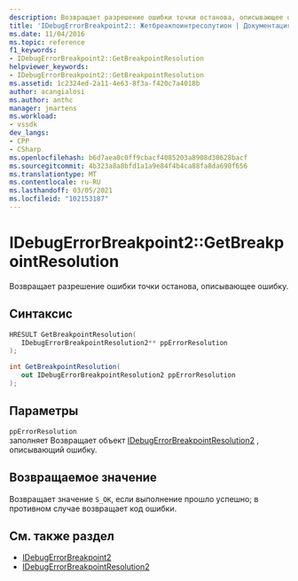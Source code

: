 ```yaml
---
description: Возвращает разрешение ошибки точки останова, описывающее ошибку.
title: 'IDebugErrorBreakpoint2:: Жетбреакпоинтресолутион | Документация Майкрософт'
ms.date: 11/04/2016
ms.topic: reference
f1_keywords:
- IDebugErrorBreakpoint2::GetBreakpointResolution
helpviewer_keywords:
- IDebugErrorBreakpoint2::GetBreakpointResolution
ms.assetid: 1c2324ed-2a11-4e63-8f3a-f420c7a4018b
author: acangialosi
ms.author: anthc
manager: jmartens
ms.workload:
- vssdk
dev_langs:
- CPP
- CSharp
ms.openlocfilehash: b6d7aea0c0ff9cbacf4085203a8908d30628bacf
ms.sourcegitcommit: 4b323a8a8bfd1a1a9e84f4b4ca88fa8da690f656
ms.translationtype: MT
ms.contentlocale: ru-RU
ms.lasthandoff: 03/05/2021
ms.locfileid: "102153187"
---
```

# <a name="idebugerrorbreakpoint2getbreakpointresolution"></a>IDebugErrorBreakpoint2::GetBreakpointResolution
Возвращает разрешение ошибки точки останова, описывающее ошибку.

## <a name="syntax"></a>Синтаксис

```cpp
HRESULT GetBreakpointResolution( 
   IDebugErrorBreakpointResolution2** ppErrorResolution
);
```

```csharp
int GetBreakpointResolution( 
   out IDebugErrorBreakpointResolution2 ppErrorResolution
);
```

## <a name="parameters"></a>Параметры
`ppErrorResolution`\
заполняет Возвращает объект [IDebugErrorBreakpointResolution2](../../../extensibility/debugger/reference/idebugerrorbreakpointresolution2.md) , описывающий ошибку.

## <a name="return-value"></a>Возвращаемое значение
 Возвращает значение `S_OK`, если выполнение прошло успешно; в противном случае возвращает код ошибки.

## <a name="see-also"></a>См. также раздел
- [IDebugErrorBreakpoint2](../../../extensibility/debugger/reference/idebugerrorbreakpoint2.md)
- [IDebugErrorBreakpointResolution2](../../../extensibility/debugger/reference/idebugerrorbreakpointresolution2.md)
